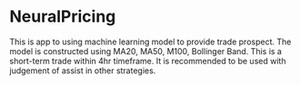 # NeuralPricing

This is app to using machine learning model to provide trade prospect. The model is constructed using MA20, MA50, M100, Bollinger Band.
This is a short-term trade within 4hr timeframe. It is recommended to be used with judgement of assist in other strategies.
